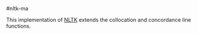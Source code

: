 #nltk-ma

This implementation of [NLTK](http://www.nltk.org/) extends the collocation and concordance line functions.
